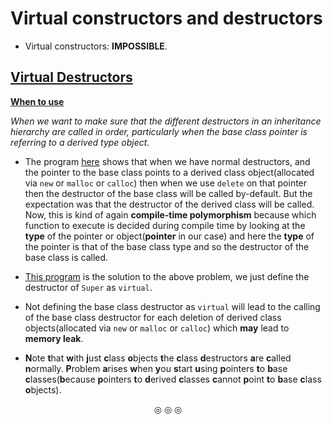 # Virtual constructors and destructors
* Virtual constructors: **IMPOSSIBLE**.

## <ins>Virtual Destructors</ins>
<ins><strong>When to use</strong></ins>

<em>When we want to make sure that the different destructors in an inheritance hierarchy are called in order, particularly when the base class pointer is referring to a derived type object.</em>

* The program [here](https://github.com/C0DER11101/CPP/blob/quickCPP/PointersVirtualFunctionsAndPolymorphism/VirtualConstructorsAndDestructors/Programs/main1.cpp) shows that when we have normal destructors, and the pointer to the base class points to a derived class object(allocated via `new` or `malloc` or `calloc`) then when we use `delete` on that pointer then the destructor of the base class will be called by-default. But the expectation was that the destructor of the derived class will be called. Now, this is kind of again **compile-time polymorphism** because which function to execute is decided during compile time by looking at the **type** of the pointer or object(**pointer** in our case) and here the **type** of the pointer is that of the base class type and so the destructor of the base class is called.
* [This program](https://github.com/C0DER11101/CPP/blob/quickCPP/PointersVirtualFunctionsAndPolymorphism/VirtualConstructorsAndDestructors/Programs/main2.cpp) is the solution to the above problem, we just define the destructor of `Super` as `virtual`.

* Not defining the base class destructor as `virtual` will lead to the calling of the base class destructor for each deletion of derived class objects(allocated via `new` or `malloc` or `calloc`) which **may** lead to **memory leak**.
* **N**ote **t**hat **w**ith **j**ust **c**lass **o**bjects **t**he **c**lass **d**estructors **a**re **c**alled **n**ormally. **P**roblem **a**rises **w**hen **y**ou **s**tart **u**sing **p**ointers **t**o **b**ase **c**lasses(**b**ecause **p**ointers **t**o **d**erived **c**lasses **c**annot **p**oint **t**o **b**ase **c**lass **o**bjects).

<p align="center">
&#9678; &#9678; &#9678;
</p>
